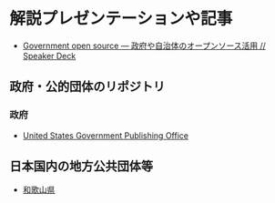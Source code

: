 # 解説プレゼンテーションや記事
- [Government open source — 政府や自治体のオープンソース活用 // Speaker Deck](https://speakerdeck.com/benbalter/government-open-source-zheng-fu-yazi-zhi-ti-falseopunsosuhuo-yong)


## 政府・公的団体のリポジトリ
### 政府
- [United States Government Publishing Office](https://github.com/usgpo)

## 日本国内の地方公共団体等
- [和歌山県](https://github.com/wakayama-pref-org)
